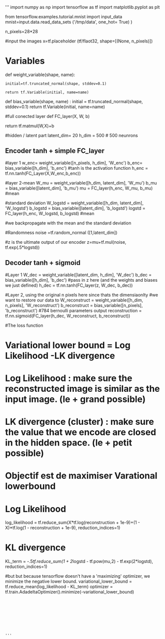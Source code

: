 


'''
import numpy as np 
import tensorflow as tf 
import matplotlib.pyplot as plt 

from tensorflow.examples.tutorial.mnist import input_data 
mnist=input.data.read_data_sets ('/tmp/data', one_hot= True)
	)

n_pixels=28*28

#input the images 
x=tf.placeholder (tf/flaot32, shape=[(None, n_pixels)])

# Variables 

def weight_variable(shape, name): 

	initial=tf.truncated_normal(shape, stddev=0.1)

	return tf.Variable(initial, name=name)

def bias_variable(shape, name)	:
	initial = tf.truncated_normal(shape, stddev=0.1)
	return tf.Variable(initial, name=name)

#full conected layer 
def FC_layer(X, W, b)

return tf.matmul(W,X)+b

#hidden / latent part 
latent_dim= 20 
h_dim = 500 # 500 neunrons


## Encoder tanh + simple FC_layer
#layer 1
w_enc= weight_variable([n_pixels, h_dim], 'W_enc')
b_enc= bias_variable([h_dim], 'b_enc')
#tanh is the activation function 
h_enc = tf.nn.tanh(FC_Layer(X,W_enc,b_enc))

#layer 2-mean
W_mu = weight_variable([h_dim, latent_dim], 'W_mu')
b_mu = bias_variable([latent_dim], 'b_mu')
mu = FC_layer(h_enc, W_mu, b_mu) #mean

#standard deviation 
W_logstd = weight_variable([h_dim, latent_dim], 'W_logstd')
b_logstd = bias_variable([latent_dim], 'b_logstd')
logstd = FC_layer(h_enc, W_logstd, b_logstd) #mean

#we backpropagate with the mean and the standard deviation 

#Randomness 
noise =tf.random_normal ([1,latent_dim])

#z is the ultimate output of our encoder
z=mu+tf.mul(noise, tf.exp(.5*logstd))


## Decoder tanh + sigmoid 

#Layer 1
W_dec = weight_variable([latent_dim, h_dim], 'W_dec')
b_dec = bias_variable([h_dim], 'b_dec')
#pass in z here (and the weights and biases we just defined)
h_dec = tf.nn.tanh(FC_layer(z, W_dec, b_dec))


#Layer 2, using the original n pixels here since thats the dimensiaonlty
#we want to restore our data to
W_reconstruct = weight_variable([h_dim, n_pixels], 'W_reconstruct')
b_reconstruct = bias_variable([n_pixels], 'b_reconstruct')
#784 bernoulli parameters output
reconstruction = tf.nn.sigmoid(FC_layer(h_dec, W_reconstruct, b_reconstruct))


#The loss function 
# Variational lower bound  = Log Likelihood -LK divergence 
# Log Likelihood : make sure the reconstructed image is similar as the input image. (le + grand possible)
# LK divergence (cluster) : make sure the value that we encode are closed in the hidden space. (le + petit possible)
# Objectif est de maximiser Varational lowerbound 
#

# Log Likelihood 
log_likelihood = tf.reduce_sum(X*tf.log(reconstruction + 1e-9)+(1 - X)*tf.log(1 - reconstruction + 1e-9), reduction_indices=1)
# KL divergence 
KL_term = -.5*tf.reduce_sum(1 + 2*logstd - tf.pow(mu,2) - tf.exp(2*logstd), reduction_indices=1)


#but  but because tensorflow doesn't have a 'maximizing' optimizer, we minimize the negative lower bound.
variational_lower_bound = tf.reduce_mean(log_likelihood - KL_term)
optimizer = tf.train.AdadeltaOptimizer().minimize(-variational_lower_bound)

```








'''
